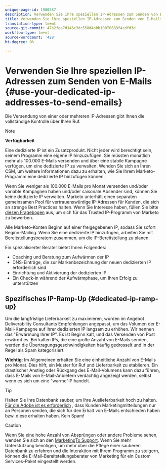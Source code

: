 ```yaml
---
unique-page-id: 1900587
description: Verwenden Sie Ihre speziellen IP-Adressen zum Senden von E-Mails - Marketing-Dokumente - Produktdokumentation
title: Verwenden Sie Ihre speziellen IP-Adressen zum Senden von E-Mails
translation-type: tm+mt
source-git-commit: 47b2fee7d146c3dc558d4bbb10070683f4cdfd3d
workflow-type: tm+mt
source-wordcount: '428'
ht-degree: 0%

---
```



# Verwenden Sie Ihre speziellen IP-Adressen zum Senden von E-Mails {#use-your-dedicated-ip-addresses-to-send-emails}

Die Versendung von einer oder mehreren IP-Adressen gibt Ihnen die vollständige Kontrolle über Ihren Ruf.

>[!NOTE]
>
>**Verfügbarkeit**
>
>Eine dedizierte IP ist ein Zusatzprodukt. Nicht jeder wird berechtigt sein, seinem Programm eine eigene IP hinzuzufügen. Sie müssten monatlich mehr als 100.000 E-Mails versenden und über eine stabile Kampagne verfügen, um eine dedizierte IP zu verwalten. Wenden Sie sich an Ihren CSM, um weitere Informationen dazu zu erhalten, wie Sie Ihrem Marketo-Programm eine dedizierte IP hinzufügen können.
>
>Wenn Sie weniger als 100.000 E-Mails pro Monat versenden und/oder variable Kampagnen haben und/oder saisonale Absender sind, können Sie keine dedizierte IP verwalten. Marketo unterhält einen separaten gemeinsamen Pool für vertrauenswürdige IP-Adressen für Kunden, die sich an strenge Best Practices halten. Wenn Sie Interesse haben, füllen Sie bitte [diesen Fragebogen](http://na-sjg.marketo.com/lp/marketoprivacydemo/Trusted-IP-Sending-Range-Program.html) aus, um sich für das Trusted IP-Programm von Marketo zu bewerben.

Alle Marketo-Konten Beginn auf einer freigegebenen IP, sodass Sie sofort Beginn-Mailing. Wenn Sie eine dedizierte IP hinzufügen, arbeiten Sie mit Bereitstellungsberatern zusammen, um die IP-Bereitstellung zu planen.

Ein spezialisierter Berater bietet Ihnen Folgendes:

* Coaching und Beratung zum Aufwärmen der IP
* DNS-Einträge, die zur Markenbezeichnung der neuen dedizierten IP erforderlich sind
* Einrichtung und Aktivierung der dedizierten IP
* Ein Check-in während der Aufwärmphase, um Ihren Erfolg zu unterstützen

## Spezifisches IP-Ramp-Up {#dedicated-ip-ramp-up}

Um die langfristige Lieferbarkeit zu maximieren, wurden im Angebot Deliverability Consultants Empfehlungen angepasst, um das Volumen der E-Mail-Kampagne auf Ihrer dedizierten IP langsam zu erhöhen. Wir nennen das &quot;Erwärmung Ihrer IP&quot;. Es ist Beginn kalt, und das Versenden von Post erwärmt es. Bei kalten IPs, die eine große Anzahl von E-Mails senden, werden die Übertragungsgeschwindigkeiten häufig gedrosselt und in der Regel als Spam kategorisiert.

**Wichtig**: Im Allgemeinen erhalten Sie eine einheitliche Anzahl von E-Mails pro Monat. Dies hilft, ein Muster für Ruf und Lieferbarkeit zu etablieren. Ein drastischer Anstieg oder Rückgang des E-Mail-Volumens kann dazu führen, dass E-Mails von E-Mail-Anbietern verdächtig angezeigt werden, selbst wenn es sich um eine &quot;warme&quot;IP handelt.

>[!TIP]
>
>Halten Sie Ihre Datenbank sauber, um Ihre Auslieferbarkeit hoch zu halten. [Für die Adobe ist es erforderlich](http://www.adobe.com/legal/terms/aup.html) , dass Kunden Marketingmitteilungen nur an Personen senden, die sich für den Erhalt von E-Mails entschieden haben bzw. diese erhalten haben. Kein Spam!

>[!CAUTION]
>
>Wenn Sie eine hohe Anzahl von Absprüngen oder andere Probleme sehen, wenden Sie sich an den [MarketingTo Support](http://nation.marketo.com/t5/Support/ct-p/Support). Wenn Sie mehr Unterstützung benötigen, um mehr über die Pflege einer sauberen Datenbank zu erfahren und die Interaktion mit Ihrem Programm zu steigern, können die E-Mail-Bereitstellungsberater von Marketing für ein Custom Services-Paket eingestellt werden.

